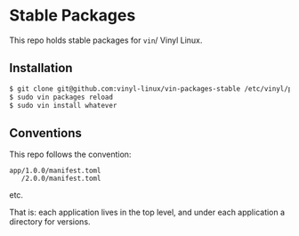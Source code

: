 # Stable Packages

This repo holds stable packages for `vin`/ Vinyl Linux.

## Installation

```bash
$ git clone git@github.com:vinyl-linux/vin-packages-stable /etc/vinyl/pkg
$ sudo vin packages reload
$ sudo vin install whatever
```

## Conventions

This repo follows the convention:

```
app/1.0.0/manifest.toml
   /2.0.0/manifest.toml
```

etc.

That is: each application lives in the top level, and under each application a directory for versions.
